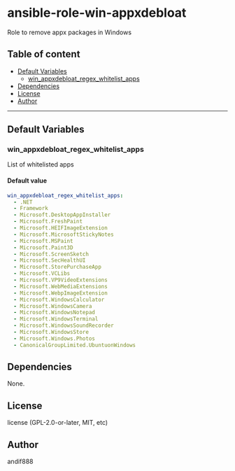 # ansible-role-win-appxdebloat

Role to remove appx packages in Windows

## Table of content

- [Default Variables](#default-variables)
  - [win_appxdebloat_regex_whitelist_apps](#win_appxdebloat_regex_whitelist_apps)
- [Dependencies](#dependencies)
- [License](#license)
- [Author](#author)

---

## Default Variables

### win_appxdebloat_regex_whitelist_apps

List of whitelisted apps

#### Default value

```YAML
win_appxdebloat_regex_whitelist_apps:
  - .NET
  - Framework
  - Microsoft.DesktopAppInstaller
  - Microsoft.FreshPaint
  - Microsoft.HEIFImageExtension
  - Microsoft.MicrosoftStickyNotes
  - Microsoft.MSPaint
  - Microsoft.Paint3D
  - Microsoft.ScreenSketch
  - Microsoft.SecHealthUI
  - Microsoft.StorePurchaseApp
  - Microsoft.VCLibs
  - Microsoft.VP9VideoExtensions
  - Microsoft.WebMediaExtensions
  - Microsoft.WebpImageExtension
  - Microsoft.WindowsCalculator
  - Microsoft.WindowsCamera
  - Microsoft.WindowsNotepad
  - Microsoft.WindowsTerminal
  - Microsoft.WindowsSoundRecorder
  - Microsoft.WindowsStore
  - Microsoft.Windows.Photos
  - CanonicalGroupLimited.UbuntuonWindows
```



## Dependencies

None.

## License

license (GPL-2.0-or-later, MIT, etc)

## Author

andif888
